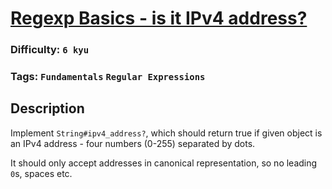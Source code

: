 # [Regexp Basics - is it IPv4 address?](https://www.codewars.com/kata/567fe8b50c201947bc000056)

### Difficulty: `6 kyu`

### Tags: `Fundamentals` `Regular Expressions`

## Description

Implement `String#ipv4_address?`, which should return true if given object is an IPv4 address - four numbers (0-255) separated by dots.

It should only accept addresses in canonical representation, so no leading `0`s, spaces etc.